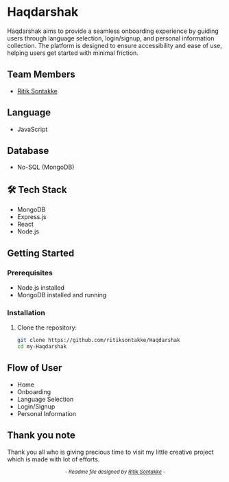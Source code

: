 # Haqdarshak

Haqdarshak aims to provide a seamless onboarding experience by guiding users through language selection, login/signup, and personal information collection. The platform is designed to ensure accessibility and ease of use, helping users get started with minimal friction.
## Team Members
<ul>
  <li><a href="https://github.com/ritiksontakke" target="_blank">Ritik Sontakke</a></li>
 </ul> 

 ## Language
- JavaScript

## Database
- No-SQL (MongoDB)

## 🛠 Tech Stack

-  MongoDB
-  Express.js
-  React
-  Node.js


## Getting Started

### Prerequisites

- Node.js installed
- MongoDB installed and running

### Installation

1. Clone the repository:
   ```bash
   git clone https://github.com/ritiksontakke/Haqdarshak
   cd my-Haqdarshak

## Flow of User

- Home
- Onboarding
- Language Selection
- Login/Signup
- Personal Information

## Thank you note
Thank you all who is giving precious time to visit my little creative project which is made with lot of efforts.

_<p align="center"><sub>- Readme file designed by <a href="https://github.com/ritiksontakke" target="_blank">Ritik Sontakke</a> -</sub></p>_
